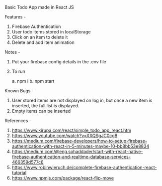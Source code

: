 Basic Todo App made in React JS

Features -

   1. Firebase Authentication
   2. User todo items stored in localStorage
   3. Click on an item to delete it
   4. Delete and add item animation

Notes -
   
   1. Put your firebase config details in the .env file
   2. To run
   
      a. npm i
      b. npm start

Known Bugs -

   1. User stored items are not displayed on log in, but once a new item is inserted, the full list is displayed.
   2. Empty items can be inserted

References -
   
   1. https://www.kirupa.com/react/simple_todo_app_react.htm
   2. https://www.youtube.com/watch?v=XXQSgJC0cg8
   3. https://medium.com/firebase-developers/how-to-setup-firebase-authentication-with-react-in-5-minutes-maybe-10-bb8bb53e8834
   4. https://medium.com/@eng.sohaddader/start-with-react-native-firebase-authentication-and-realtime-database-services-466359d577c6
   5. https://www.robinwieruch.de/complete-firebase-authentication-react-tutorial
   6. https://www.npmjs.com/package/react-flip-move
 
